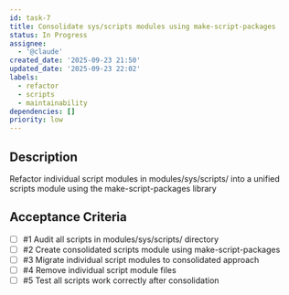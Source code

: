 ```yaml
---
id: task-7
title: Consolidate sys/scripts modules using make-script-packages
status: In Progress
assignee:
  - '@claude'
created_date: '2025-09-23 21:50'
updated_date: '2025-09-23 22:02'
labels:
  - refactor
  - scripts
  - maintainability
dependencies: []
priority: low
---
```


## Description

<!-- SECTION:DESCRIPTION:BEGIN -->
Refactor individual script modules in modules/sys/scripts/ into a unified scripts module using the make-script-packages library
<!-- SECTION:DESCRIPTION:END -->

## Acceptance Criteria
<!-- AC:BEGIN -->
- [ ] #1 Audit all scripts in modules/sys/scripts/ directory
- [ ] #2 Create consolidated scripts module using make-script-packages
- [ ] #3 Migrate individual script modules to consolidated approach
- [ ] #4 Remove individual script module files
- [ ] #5 Test all scripts work correctly after consolidation
<!-- AC:END -->
